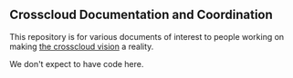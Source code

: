 ## Crosscloud Documentation and Coordination

This repository is for various documents of interest to people working
on making [the crosscloud vision](overview.md) a reality.  

We don't expect to have code here.


